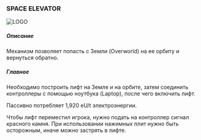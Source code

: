 ### SPACE ELEVATOR

![LOGO](https://cdn.discordapp.com/attachments/916288528546144256/939513076540137512/elevator.png)

##### Описание

Механизм позволяет попасть с Земли (Overworld) на ее орбиту и вернуться обратно. 

##### Главное

Необходимо построить лифт на Земле и на орбите, затем соединить контроллеры с помощью ноутбука (Laptop), после чего включить лифт.

Пассивно потребляет 1,920 eU/t электроэнергии. 

Чтобы лифт переместил игрока, нужно подать на контроллер сигнал красного камня. При использовании нажимных плит нужно быть осторожным, иначе можно застрять в лифте.
